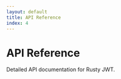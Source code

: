 ```yaml
---
layout: default
title: API Reference
index: 4
---
```


# API Reference
Detailed API documentation for Rusty JWT.
